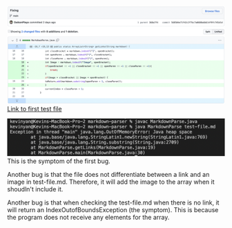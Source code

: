 ![Image](codediff.png) 
[Link to first test file](https://github.com/DaikonPlays/markdown-parser/blob/main/test-file.md)

![Image](1stbug.png)
This is the symptom of the first bug. 

Another bug is that the file does not differentiate between a link and an image in test-file.md. Therefore, it will add the image to the array when it shoudln't include it.

Another bug is that when checking the test-file.md when there is no link, it will return an IndexOutofBoundsException (the symptom). This is because the program does not receive any elements for the array.